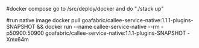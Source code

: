 #docker compose
go to /src/deploy/docker and do "./stack up"

#run native image
docker pull goafabric/callee-service-native:1.1.1-plugins-SNAPSHOT && docker run --name callee-service-native --rm -p50900:50900 goafabric/callee-service-native:1.1.1-plugins-SNAPSHOT -Xmx64m
